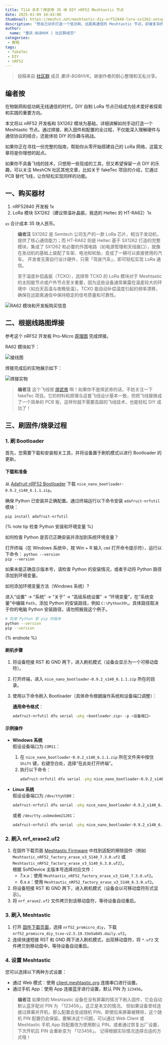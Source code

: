 ```yaml
---
title: T114 杀手？焊武帝 35 块 DIY nRF52 Meshtastic 节点
date: 2025-01-09 10:43:00
thumbnail: https://meshcn.net/meshtastic-diy-nrf52840-lora-sx1262-setup/completed-wiring-ra62-promicro-nrf52840-banner.webp
description: "想自己动手打造一个低功耗、远距离通信的 Meshtastic 节点，却被复杂的飞线和刷固件步骤劝退？别担心！这篇文章带你从零开始，焊接电路、刷入固件、配置设备，全程详解。如果你对 DIY LoRa 网络感兴趣，或者想让户外节点稳定运行，又不确定从哪开始，这篇文章一定让你满载而归。"
author:
  name: "重庆-BG8HVK | 社区群成员"
categories:
 - 教程
tags:
 - fakeTec
 - DIY
 - nRF52
---
```


> 投稿来自 [社区群](/contact) 成员 *重庆-BG8HVK*。谢谢作者的耐心整理和无私分享。

## 编者按

在物联网和低功耗无线通信的时代，DIY 自制 LoRa 节点已经成为技术爱好者探索和实践的重要方向。

本文将以 nRF52 开发板和 SX1262 模块为基础，详细讲解如何手动打造一个 Meshtastic 节点。通过焊接、刷入固件和配置的全过程，不仅能深入理解硬件与通信协议的结合，还能体验 DIY 的乐趣与挑战。

如果你正在寻找一份完整的指南，帮助你从零开始搭建自己的 LoRa 网络，这篇文章将是你理想的起点。

如果你不具备飞线的技术，只想用一些现成的工具，但又希望保留一点 DIY 的乐趣，可以关注 MeshCN 社区其他文章，比如关于 fakeTec 项目的介绍，它通过 PCB 替代飞线，让你轻松实现同样的功能。

## 一、购买器材

1. nRF52840 开发板 1x
2. LoRa 模块 SX1262（建议带温补晶振，我选的 Heltec 的 HT-RA62）1x

💴 合计成本 35 块人民币。

> **编者注**
> SX1262 是 Semtech 公司生产的一款 LoRa 芯片，相当于发动机，提供了核心通信能力；而 HT-RA62 则是 Heltec 基于 SX1262 打造的完整模块，集成了 SX1262 和必要的外围电路（如电源管理和天线接口），就像在发动机的基础上装配了车架、电池和轮胎，变成了一辆可以直接使用的汽车。
> 开发者无需自行设计硬件，只需「驾驶汽车」，即可轻松实现 LoRa 通信。
> 
> 至于温度补偿晶振（TCXO），选择带 TCXO 的 LoRa 模块对于 Meshtastic 的太阳能节点或户外节点至关重要，因为这些设备通常暴露在温差较大的环境中（如白天高温与夜晚低温）。TCXO 能自动补偿温度引起的频率漂移，确保在远距离通信中保持稳定的信号质量和可靠性。

![RA62 模块和开发板购买信息](./meshtastic-diy-nrf52840-lora-sx1262-setup/taobao-shopping-list-ra62-nrf52840.webp)

## 二、根据线路图焊接

参考这个 nRF52 开发板 Pro-Micro [原理图](https://github.com/meshtastic/firmware/blob/master/variants/diy/nrf52_promicro_diy_tcxo/Schematic_Pro-Micro_Pinouts%202024-12-14.pdf) 完成焊接。

RA62 模块如下：

![接线图](./meshtastic-diy-nrf52840-lora-sx1262-setup/schematic-ra62-promicro-nrf52840.webp)

焊接完成后的实物展示如下：

![焊接实物](./meshtastic-diy-nrf52840-lora-sx1262-setup/completed-wiring-ra62-nrf52840.webp)

> **编者注** 
> 这个飞线很 [焊武帝](/announcement-2024-last-day-annual/#三、焊武帝的崛起与-DIY-热潮) 啊！如果你不是焊武帝的话，不妨关注一下 fakeTec 项目。它的材料和原理与这套飞线设计基本一致，但把飞线替换成了一个简单的 PCB 板，这样你就不需要高超的飞线技术，也能轻松 DIY 成功了！

## 三、刷固件/烧录过程

### 1. 刷 Bootloader

首先，您需要下载和安装相关工具，并将设备置于刷机模式以进行 Bootloader 的更新。

#### 下载和准备

从 [Adafruit nRF52 Bootloader](https://github.com/adafruit/Adafruit_nRF52_Bootloader?tab=readme-ov-file) 下载 `nice_nano_bootloader-0.9.2_s140_6.1.1.zip`。

确保 Python 已安装并正确配置。通过终端运行以下命令安装 `adafruit-nrfutil` 模块：

```bash
pip install adafruit-nrfutil
```

{% note tip 检查 Python 安装和环境变量 %}

如何检查 Python 是否已正确安装并添加到系统环境变量？

打开终端（在 Windows 系统中，按 Win + R 输入 `cmd` 打开命令提示符），运行以下命令：
`python --version`  
`pip --version`  

如果未能正确显示版本号，请检查 Python 的安装情况，或者手动将 Python 路径添加到环境变量。

如何添加环境变量方法（Windows 系统）? 

进入“设置” → “系统” → “关于” → “高级系统设置” → “环境变量”，在“系统变量”中编辑 `Path`，添加 Python 的安装路径，例如 `C:\Python39\`。具体路径取决于你的电脑 Python 安装路径，请勿照搬我这个例子。

```bash
# 检查 Python 和 pip 的版本
python --version
pip --version
```

{% endnote %}




#### 刷机步骤

1. 将设备短接 RST 和 GND 两下，进入刷机模式（设备会显示为一个可移动盘符）。
2. 打开终端，进入 `nice_nano_bootloader-0.9.2_s140_6.1.1.zip` 所在的目录。
3. 使用以下命令刷入 Bootloader（具体命令根据操作系统和设备端口调整）：

   **通用命令格式**：
   ```bash
   adafruit-nrfutil dfu serial -pkg <bootloader.zip> -p <设备端口>
   ```

#### 示例操作

- **Windows 系统**  
  假设设备端口为 `COM11`：
  1. 在 `nice_nano_bootloader-0.9.2_s140_6.1.1.zip` 所在文件夹中按住 `Shift` 键，右键空白处，选择“在此处打开终端”。
  2. 执行以下命令：  
     ```bash
     adafruit-nrfutil dfu serial -pkg nice_nano_bootloader-0.9.2_s140_6.1.1.zip -p COM11
     ```

- **Linux 系统**  
  假设设备端口为 `/dev/ttyUSB0`：
  ```bash
  adafruit-nrfutil dfu serial -pkg nice_nano_bootloader-0.9.2_s140_6.1.1.zip -p /dev/ttyUSB0
  ```

  或者 `/dev/tty.usbmodem21201`：
  ```bash
  adafruit-nrfutil dfu serial -pkg nice_nano_bootloader-0.9.2_s140_6.1.1.zip -p /dev/tty.usbmodem21201
  ```

### 2. 刷入 nrf_erase2.uf2

1. 在固件下载页面 [Meshtastic Firmware](https://mrekin.duckdns.org/flasher/) 中找到适配的擦除固件（例如 `Meshtastic_nRF52_factory_erase_v3_S140_7.3.0.uf2` 或 `Meshtastic_nRF52_factory_erase_v3_S140_6.3.0.uf2`）。  
   根据 SoftDevice 主版本号选择对应文件：
   - 7.x.x：使用 `Meshtastic_nRF52_factory_erase_v3_S140_7.3.0.uf2`。
   - 6.x.x：使用 `Meshtastic_nRF52_factory_erase_v3_S140_6.3.0.uf2`。
2. 将设备短接 RST 和 GND 两下，进入刷机模式（设备会以可移动盘符形式显示）。
3. 将 `nrf_erase2.uf2` 文件拷贝到该移动盘符，等待设备自动重启。

### 3. 刷入 Meshtastic

1. 打开 [固件下载页面](https://mrekin.duckdns.org/flasher/)，选择 `nrf52_promicro_diy`，下载 `nrf52_promicro_diy_tcxo-v2.5.19.33e5a045.daily.uf2`。
2. 连续快速短接 RST 和 GND 两下进入刷机模式，出现移动盘符，将 `*.uf2` 文件拷贝到移动盘中，等待设备自动重启。

### 4. 设置 Meshtastic

您可以选择以下两种方式设置：
- 通过 Web 模式：使用 [client.meshtastic.org](https://client.meshtastic.org) 连接串口进行设置。
- 通过手机 App：使用 App 连接蓝牙进行设置，默认 PIN 为 `123456`。

> **编者注**
> 如果你的 Meshtastic 设备在没有屏幕的情况下刷入固件，它会自动默认蓝牙配对 PIN 为 「123456」。这正是本文的情况。
> 但如果设备曾经连接过屏幕并开机，那么配置会变成随机 PIN，即使后来屏幕被移除，这个随机 PIN 配置仍会保留。要解决这个问题，可以通过 Web Client 或 Meshtastic 手机 App 将配置改为使用默认 PIN，或者通过恢复出厂设置，下次开机后 PIN 会重新变为 「123456」。
> 记得根据实际情况选择合适的方式哦！